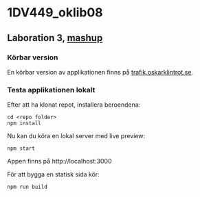 # 1DV449_oklib08
## Laboration 3, [mashup](http://oskarklintrotskolarbetewp14.github.io/1DV449_oklib08)

### Körbar version
En körbar version av applikationen finns på [trafik.oskarklintrot.se](http://trafik.oskarklintrot.se).

### Testa applikationen lokalt
Efter att ha klonat repot, installera beroendena:
```
cd <repo folder>
npm install
```

Nu kan du köra en lokal server med live preview:
```
npm start
```
Appen finns på http://localhost:3000

För att bygga en statisk sida kör:
```
npm run build
```
